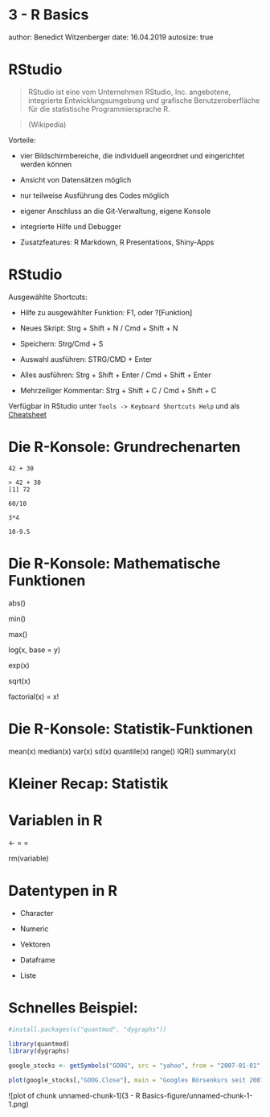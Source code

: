 3 - R Basics
========================================================
author: Benedict Witzenberger
date: 16.04.2019
autosize: true

RStudio
========================================================


> RStudio ist eine vom Unternehmen RStudio, Inc. angebotene, integrierte Entwicklungsumgebung und grafische Benutzeroberfläche für die statistische Programmiersprache R. 

> (Wikipedia)

Vorteile:

* vier Bildschirmbereiche, die individuell angeordnet und eingerichtet werden können

* Ansicht von Datensätzen möglich

* nur teilweise Ausführung des Codes möglich

* eigener Anschluss an die Git-Verwaltung, eigene Konsole

* integrierte Hilfe und Debugger

* Zusatzfeatures: R Markdown, R Presentations, Shiny-Apps

RStudio
========================================================

Ausgewählte Shortcuts: 

* Hilfe zu ausgewählter Funktion: F1, oder ?[Funktion]

* Neues Skript: Strg + Shift + N / Cmd + Shift + N

* Speichern: Strg/Cmd + S

* Auswahl ausführen: STRG/CMD + Enter

* Alles ausführen: Strg + Shift + Enter / Cmd + Shift + Enter

* Mehrzeiliger Kommentar: Strg + Shift + C / Cmd + Shift + C

Verfügbar in RStudio unter `Tools -> Keyboard Shortcuts Help` und als [Cheatsheet](https://github.com/rstudio/cheatsheets/raw/master/rstudio-ide.pdf)

Die R-Konsole: Grundrechenarten
========================================================

`42 + 30`

```
> 42 + 30
[1] 72
```

`60/10`

`3*4`

`10-9.5`

Die R-Konsole: Mathematische Funktionen
========================================================

abs()

min()

max()

log(x, base = y)

exp(x)

sqrt(x)

factorial(x) = x!

Die R-Konsole: Statistik-Funktionen
========================================================

mean(x)
median(x)
var(x)
sd(x)
quantile(x)
range()
IQR()
summary(x) 

Kleiner Recap: Statistik
========================================================

Variablen in R
========================================================

<- = =

rm(variable)

Datentypen in R
========================================================

* Character

* Numeric

* Vektoren

* Dataframe

* Liste


Schnelles Beispiel:
========================================================


```r
#install.packages(c("quantmod", "dygraphs"))

library(quantmod)
library(dygraphs)

google_stocks <- getSymbols("GOOG", src = "yahoo", from = "2007-01-01", auto.assign = FALSE)

plot(google_stocks[,"GOOG.Close"], main = "Googles Börsenkurs seit 2007", type = "l")
```

![plot of chunk unnamed-chunk-1](3 - R Basics-figure/unnamed-chunk-1-1.png)

